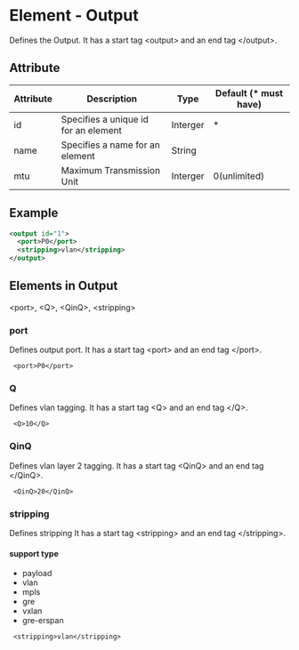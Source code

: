 # Element - Output
Defines the Output. 
It has a start tag &lt;output&gt; and an end tag &lt;/output&gt;.

## Attribute
| Attribute | Description | Type | Default (* must have) |
|---|---|---|---|
| id | Specifies a unique id for an element | Interger | * |
| name | Specifies a name for an element | String | |
| mtu | Maximum Transmission Unit | Interger | 0(unlimited) |

## Example
```xml
<output id="1">
  <port>P0</port>
  <stripping>vlan</stripping>  
</output>
```

## Elements in Output
&lt;port&gt;, &lt;Q&gt;, &lt;QinQ&gt;, &lt;stripping&gt;
### port
Defines output port. 
It has a start tag &lt;port&gt; and an end tag &lt;/port&gt;.

```
 <port>P0</port>
```

### Q
Defines vlan tagging. 
It has a start tag &lt;Q&gt; and an end tag &lt;/Q&gt;.

```
 <Q>10</Q>
```

### QinQ
Defines vlan layer 2 tagging. 
It has a start tag &lt;QinQ&gt; and an end tag &lt;/QinQ&gt;.
```
 <QinQ>20</QinQ>
```

### stripping
Defines stripping
It has a start tag &lt;stripping&gt; and an end tag &lt;/stripping&gt;.

#### support type
- payload 
- vlan
- mpls
- gre
- vxlan
- gre-erspan

```
 <stripping>vlan</stripping>
```



